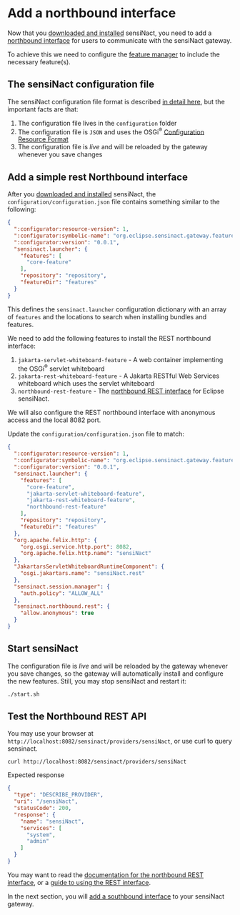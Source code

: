 # Add a northbound interface

Now that you [downloaded and installed](../setup.md) sensiNact, you need to add a [northbound interface](../northbound/_index.md) for users to communicate with the sensiNact gateway.

To achieve this we need to configure the [feature manager](../distribution/Launcher.md#configuring-the-feature-manager) to include the necessary feature(s).

## The sensiNact configuration file

The sensiNact configuration file format is described [in detail here](../distribution/Launcher.md#the-configuration-file), but the important facts are that:

1. The configuration file lives in the `configuration` folder
2. The configuration file is `JSON` and uses the OSGi<sup>®</sup> [Configuration Resource Format](https://docs.osgi.org/specification/osgi.cmpn/8.0.0/service.configurator.html#d0e132453)
3. The configuration file is *live* and will be reloaded by the gateway whenever you save changes

## Add a simple rest Northbound interface

After you [downloaded and installed](../setup.md) sensiNact, the `configuration/configuration.json` file contains something similar to the following:

```json
{
  ":configurator:resource-version": 1,
  ":configurator:symbolic-name": "org.eclipse.sensinact.gateway.feature.northbound.rest.example",
  ":configurator:version": "0.0.1",
  "sensinact.launcher": {
    "features": [
      "core-feature"
    ],
    "repository": "repository",
    "featureDir": "features"
  }
}
```

This defines the `sensinact.launcher` configuration dictionary with an array of `features` and the locations to search when installing bundles and features.

We need to add the following features to install the REST northbound interface:

1. `jakarta-servlet-whiteboard-feature` - A web container implementing the OSGi<sup>®</sup> servlet whiteboard
2. `jakarta-rest-whiteboard-feature` - A Jakarta RESTful Web Services whiteboard which uses the servlet whiteboard
3. `northbound-rest-feature` - The [northbound REST interface](../northbound/RestDataAccess.md) for Eclipse sensiNact.

We will also configure the REST northbound interface with anonymous access and the local 8082 port.

Update the `configuration/configuration.json` file to match:
```json
{
  ":configurator:resource-version": 1,
  ":configurator:symbolic-name": "org.eclipse.sensinact.gateway.feature.northbound.rest.example",
  ":configurator:version": "0.0.1",
  "sensinact.launcher": {
    "features": [
      "core-feature",
      "jakarta-servlet-whiteboard-feature",
      "jakarta-rest-whiteboard-feature",
      "northbound-rest-feature"
    ],
    "repository": "repository",
    "featureDir": "features"
  },
  "org.apache.felix.http": {
    "org.osgi.service.http.port": 8082,
    "org.apache.felix.http.name": "sensiNact"
  },
  "JakartarsServletWhiteboardRuntimeComponent": {
    "osgi.jakartars.name": "sensiNact.rest"
  },
  "sensinact.session.manager": {
    "auth.policy": "ALLOW_ALL"
  },
  "sensinact.northbound.rest": {
    "allow.anonymous": true
  }
}
```

## Start sensiNact

The configuration file is *live* and will be reloaded by the gateway whenever you save changes, so the gateway will automatically install and configure the new features.  Still, you may stop sensiNact and restart it:
```bash
./start.sh
```

## Test the Northbound REST API

You may use your browser at `http://localhost:8082/sensinact/providers/sensiNact`, or use curl to query sensinact.
```
curl http://localhost:8082/sensinact/providers/sensiNact
```

Expected response
```json
{
  "type": "DESCRIBE_PROVIDER",
  "uri": "/sensiNact",
  "statusCode": 200,
  "response": {
    "name": "sensiNact",
    "services": [
      "system",
      "admin"
    ]
  }
}
```

You may want to read the [documentation for the northbound REST interface](../northbound/RestDataAccess.md#available-endpoints), or a [guide to using the REST interface](../examples/Interacting.md).

In the next section, you will [add a southbound interface](Southbound.md) to your sensiNact gateway.


